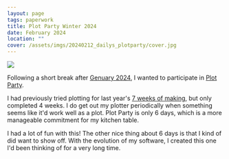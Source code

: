 ```yaml
---
layout: page
tags: paperwork
title: Plot Party Winter 2024
date: February 2024
location: ""
cover: /assets/imgs/20240212_dailys_plotparty/cover.jpg
---
```


<img class="floatmedimage" src="/assets/imgs/20240212_dailys_plotparty/img1.jpg">


Following a short break after [Genuary 2024](/events/20240101_genuary/), I wanted to participate in [Plot Party](https://penplotterartwork.com/plotparty/).



I had previously tried plotting for last year's [7 weeks of making](20230705_dailys_7weeks.md), but only completed 4 weeks. I do get out my plotter periodically when something seems like it'd work well as a plot. Plot Party is only 6 days, which is a more manageable commitment for my kitchen table.

I had a lot of fun with this! The other nice thing about 6 days is that I kind of did want to show off. With the evolution of my software, I created this one I'd been thinking of for a very long time.